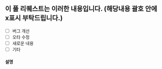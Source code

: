## 이 풀 리퀘스트는 이러한 내용입니다. (해당내용 괄호 안에 x표시 부탁드립니다.)

- [ ] 버그 개선
- [ ] 오타 수정
- [ ] 새로운 내용
- [ ] 기타

#### 설명
